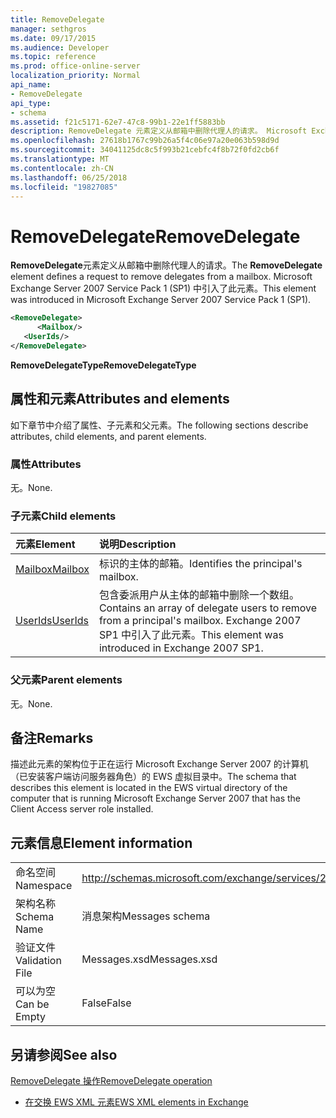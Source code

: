 ```yaml
---
title: RemoveDelegate
manager: sethgros
ms.date: 09/17/2015
ms.audience: Developer
ms.topic: reference
ms.prod: office-online-server
localization_priority: Normal
api_name:
- RemoveDelegate
api_type:
- schema
ms.assetid: f21c5171-62e7-47c8-99b1-22e1ff5883bb
description: RemoveDelegate 元素定义从邮箱中删除代理人的请求。 Microsoft Exchange Server 2007 Service Pack 1 (SP1) 中引入了此元素。
ms.openlocfilehash: 27618b1767c99b26a5f4c06e97a20e063b598d9d
ms.sourcegitcommit: 34041125dc8c5f993b21cebfc4f8b72f0fd2cb6f
ms.translationtype: MT
ms.contentlocale: zh-CN
ms.lasthandoff: 06/25/2018
ms.locfileid: "19827085"
---
```

# <a name="removedelegate"></a><span data-ttu-id="e7906-104">RemoveDelegate</span><span class="sxs-lookup"><span data-stu-id="e7906-104">RemoveDelegate</span></span>

<span data-ttu-id="e7906-105">**RemoveDelegate**元素定义从邮箱中删除代理人的请求。</span><span class="sxs-lookup"><span data-stu-id="e7906-105">The **RemoveDelegate** element defines a request to remove delegates from a mailbox.</span></span> <span data-ttu-id="e7906-106">Microsoft Exchange Server 2007 Service Pack 1 (SP1) 中引入了此元素。</span><span class="sxs-lookup"><span data-stu-id="e7906-106">This element was introduced in Microsoft Exchange Server 2007 Service Pack 1 (SP1).</span></span> 
  
```xml
<RemoveDelegate>
      <Mailbox/>
   <UserIds/>
</RemoveDelegate>
```

 <span data-ttu-id="e7906-107">**RemoveDelegateType**</span><span class="sxs-lookup"><span data-stu-id="e7906-107">**RemoveDelegateType**</span></span>
## <a name="attributes-and-elements"></a><span data-ttu-id="e7906-108">属性和元素</span><span class="sxs-lookup"><span data-stu-id="e7906-108">Attributes and elements</span></span>

<span data-ttu-id="e7906-109">如下章节中介绍了属性、子元素和父元素。</span><span class="sxs-lookup"><span data-stu-id="e7906-109">The following sections describe attributes, child elements, and parent elements.</span></span>
  
### <a name="attributes"></a><span data-ttu-id="e7906-110">属性</span><span class="sxs-lookup"><span data-stu-id="e7906-110">Attributes</span></span>

<span data-ttu-id="e7906-111">无。</span><span class="sxs-lookup"><span data-stu-id="e7906-111">None.</span></span>
  
### <a name="child-elements"></a><span data-ttu-id="e7906-112">子元素</span><span class="sxs-lookup"><span data-stu-id="e7906-112">Child elements</span></span>

|<span data-ttu-id="e7906-113">**元素**</span><span class="sxs-lookup"><span data-stu-id="e7906-113">**Element**</span></span>|<span data-ttu-id="e7906-114">**说明**</span><span class="sxs-lookup"><span data-stu-id="e7906-114">**Description**</span></span>|
|:-----|:-----|
|[<span data-ttu-id="e7906-115">Mailbox</span><span class="sxs-lookup"><span data-stu-id="e7906-115">Mailbox</span></span>](mailbox.md) <br/> |<span data-ttu-id="e7906-116">标识的主体的邮箱。</span><span class="sxs-lookup"><span data-stu-id="e7906-116">Identifies the principal's mailbox.</span></span>  <br/> |
|[<span data-ttu-id="e7906-117">UserIds</span><span class="sxs-lookup"><span data-stu-id="e7906-117">UserIds</span></span>](userids.md) <br/> |<span data-ttu-id="e7906-118">包含委派用户从主体的邮箱中删除一个数组。</span><span class="sxs-lookup"><span data-stu-id="e7906-118">Contains an array of delegate users to remove from a principal's mailbox.</span></span> <span data-ttu-id="e7906-119">Exchange 2007 SP1 中引入了此元素。</span><span class="sxs-lookup"><span data-stu-id="e7906-119">This element was introduced in Exchange 2007 SP1.</span></span>  <br/> |
   
### <a name="parent-elements"></a><span data-ttu-id="e7906-120">父元素</span><span class="sxs-lookup"><span data-stu-id="e7906-120">Parent elements</span></span>

<span data-ttu-id="e7906-121">无。</span><span class="sxs-lookup"><span data-stu-id="e7906-121">None.</span></span>
  
## <a name="remarks"></a><span data-ttu-id="e7906-122">备注</span><span class="sxs-lookup"><span data-stu-id="e7906-122">Remarks</span></span>

<span data-ttu-id="e7906-123">描述此元素的架构位于正在运行 Microsoft Exchange Server 2007 的计算机（已安装客户端访问服务器角色）的 EWS 虚拟目录中。</span><span class="sxs-lookup"><span data-stu-id="e7906-123">The schema that describes this element is located in the EWS virtual directory of the computer that is running Microsoft Exchange Server 2007 that has the Client Access server role installed.</span></span>
  
## <a name="element-information"></a><span data-ttu-id="e7906-124">元素信息</span><span class="sxs-lookup"><span data-stu-id="e7906-124">Element information</span></span>

|||
|:-----|:-----|
|<span data-ttu-id="e7906-125">命名空间</span><span class="sxs-lookup"><span data-stu-id="e7906-125">Namespace</span></span>  <br/> |http://schemas.microsoft.com/exchange/services/2006/messages  <br/> |
|<span data-ttu-id="e7906-126">架构名称</span><span class="sxs-lookup"><span data-stu-id="e7906-126">Schema Name</span></span>  <br/> |<span data-ttu-id="e7906-127">消息架构</span><span class="sxs-lookup"><span data-stu-id="e7906-127">Messages schema</span></span>  <br/> |
|<span data-ttu-id="e7906-128">验证文件</span><span class="sxs-lookup"><span data-stu-id="e7906-128">Validation File</span></span>  <br/> |<span data-ttu-id="e7906-129">Messages.xsd</span><span class="sxs-lookup"><span data-stu-id="e7906-129">Messages.xsd</span></span>  <br/> |
|<span data-ttu-id="e7906-130">可以为空</span><span class="sxs-lookup"><span data-stu-id="e7906-130">Can be Empty</span></span>  <br/> |<span data-ttu-id="e7906-131">False</span><span class="sxs-lookup"><span data-stu-id="e7906-131">False</span></span>  <br/> |
   
## <a name="see-also"></a><span data-ttu-id="e7906-132">另请参阅</span><span class="sxs-lookup"><span data-stu-id="e7906-132">See also</span></span>



[<span data-ttu-id="e7906-133">RemoveDelegate 操作</span><span class="sxs-lookup"><span data-stu-id="e7906-133">RemoveDelegate operation</span></span>](removedelegate-operation.md)


- [<span data-ttu-id="e7906-134">在交换 EWS XML 元素</span><span class="sxs-lookup"><span data-stu-id="e7906-134">EWS XML elements in Exchange</span></span>](ews-xml-elements-in-exchange.md)

